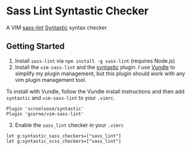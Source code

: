 Sass Lint Syntastic Checker
===========================

A VIM [sass-lint](https://github.com/sasstools/sass-lint) [Syntastic](https://github.com/scrooloose/syntastic) syntax checker

## Getting Started

1. Install `sass-lint` via `npm install -g sass-lint` (requires Node.js)
2. Install the `vim-sass-lint` and the [syntastic](https://github.com/scrooloose/syntastic) plugin. I use [Vundle](https://github.com/VundleVim/Vundle.vim) to simplify my plugin management, but this plugin should work with any vim plugin management tool.

To install with Vundle, follow the Vundle install instructions and then add `syntastic` and `vim-sass-lint` to your `.vimrc`.

```vimL
Plugin 'scrooloose/syntastic'
Plugin 'gcorne/vim-sass-lint'
```

3. Enable the `sass_lint` checker in your `.vimrc`

```vimL
let g:syntastic_sass_checkers=["sass_lint"]
let g:syntastic_scss_checkers=["sass_lint"]
```
